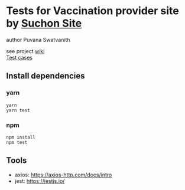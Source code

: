 # Tests for Vaccination provider site by [Suchon Site](https://github.com/SuchonSite/Server)

author Puvana Swatvanith

see project [wiki](https://github.com/Noboomta/vaccine-api-test/wiki) <br>
[Test cases](../../wiki/Tracebility)

## Install dependencies

### yarn
```
yarn
yarn test
```

### npm
```
npm install
npm test
```

## Tools

- axios: https://axios-http.com/docs/intro
- jest: https://jestjs.io/
